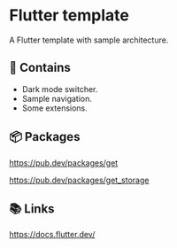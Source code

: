 # Flutter template

A Flutter template with sample architecture.

## 🙌 Contains

- Dark mode switcher.
- Sample navigation.
- Some extensions.

## 📦 Packages

<https://pub.dev/packages/get>

<https://pub.dev/packages/get_storage>

## 📚 Links

<https://docs.flutter.dev/>
